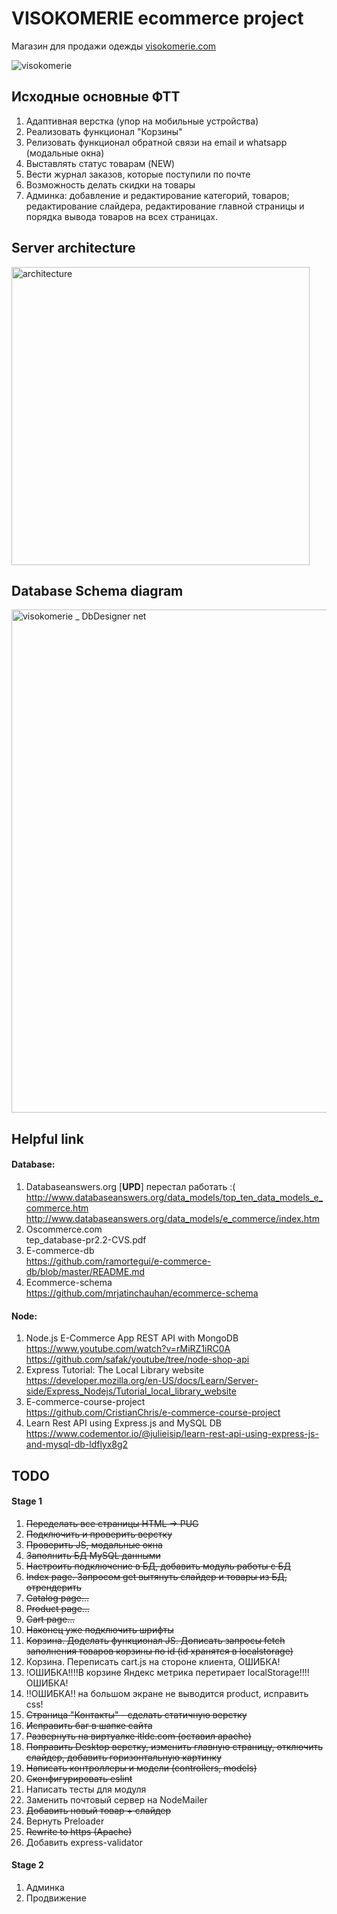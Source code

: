# VISOKOMERIE ecommerce project

Магазин для продажи одежды [visokomerie.com](https://visokomerie.ru/)

![visokomerie](https://user-images.githubusercontent.com/22370622/173572199-db60551a-badd-48e9-8c48-454f9bd76e64.gif)

## Исходные основные ФТТ
1. Адаптивная верстка (упор на мобильные устройства)
2. Реализовать функционал "Корзины"
3. Релизовать функционал обратной связи на email и whatsapp (модальные окна)
4. Выставлять статус товарам (NEW)
5. Вести журнал заказов, которые поступили по почте
6. Возможность делать скидки на товары
7. Админка: добавление и редактирование категорий, товаров; редактирование слайдера, редактирование главной страницы и порядка вывода товаров на всех страницах.

## Server architecture
<img width="477" alt="architecture" src="https://user-images.githubusercontent.com/22370622/176662927-f72bfbe5-c613-46db-92af-ad2b17477660.png">

## Database Schema diagram
<img width="805" alt="visokomerie _ DbDesigner net" src="https://user-images.githubusercontent.com/22370622/175945057-8d2d5d73-34c8-4317-9b10-dae30c8d6526.png">

## Helpful link
#### Database:
1. Databaseanswers.org [**UPD**] перестал работать :(  
http://www.databaseanswers.org/data_models/top_ten_data_models_e_commerce.htm  
http://www.databaseanswers.org/data_models/e_commerce/index.htm  
2. Oscommerce.com  
tep_database-pr2.2-CVS.pdf   
3. E-commerce-db  
https://github.com/ramortegui/e-commerce-db/blob/master/README.md  
4. Ecommerce-schema  
https://github.com/mrjatinchauhan/ecommerce-schema  


#### Node:  
1. Node.js E-Commerce App REST API with MongoDB  
https://www.youtube.com/watch?v=rMiRZ1iRC0A  
https://github.com/safak/youtube/tree/node-shop-api  
2. Express Tutorial: The Local Library website  
https://developer.mozilla.org/en-US/docs/Learn/Server-side/Express_Nodejs/Tutorial_local_library_website  
3. E-commerce-course-project  
https://github.com/CristianChris/e-commerce-course-project  
4. Learn Rest API using Express.js and MySQL DB
https://www.codementor.io/@julieisip/learn-rest-api-using-express-js-and-mysql-db-ldflyx8g2


## TODO
#### Stage 1         
1. <s>Переделать все страницы HTML -> PUG</s>
2. <s>Подключить и проверить верстку</s>
3. <s>Проверить JS, модальные окна</s>
4. <s>Заполнить БД MySQL данными</s>
5. <s>Настроить подключение в БД, добавить модуль работы с БД</s>
6. <s>Index page. Запросом get вытянуть слайдер и товары из БД, отрендерить</s>
7. <s>Catalog page...</s>
8. <s>Product page...</s>
9. <s>Cart page...</s>
10. <s>Наконец уже подключить шрифты</s>
11. <s>Корзина. Доделать функционал JS. Дописать запросы fetch заполнения товаров корзины по id (id хранятся в localstorage)</s>
12. Корзина. Переписать cart.js на стороне клиента, ОШИБКА!
13. !ОШИБКА!!!!В корзине Яндекс метрика перетирает localStorage!!!!ОШИБКА!
14. !!ОШИБКА!! на большом экране не выводится product, исправить css!
15. <s>Страница "Контакты" - сделать статичную верстку</s>
16. <s>Исправить баг в шапке сайта</s>
17. <s>Развернуть на виртуалке itldc.com (оставил apache)</s>
18. <s>Поправить Desktop верстку, изменить главную страницу, отключить слайдер, добавить горизонтальную картинку</s> 
19. <s>Написать контроллеры и модели (controllers, models)</s>
20. <s>Сконфигурировать eslint</s>
21. Написать тесты для модуля
22. Заменить почтовый сервер на NodeMailer
23. <s>Добавить новый товар + слайдер </s>
24. Вернуть Preloader
25. <s>Rewrite to https (Apache) </s>
26. Добавить express-validator


#### Stage 2 
1. Админка
2. Продвижение
  

